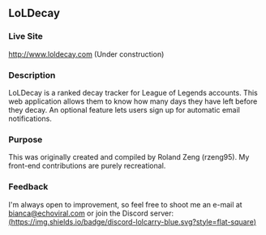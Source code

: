## LoLDecay

### Live Site
http://www.loldecay.com (Under construction)

### Description
LoLDecay is a ranked decay tracker for League of Legends accounts. This web application allows them to know how many days they have left before they decay. An optional feature lets users sign up for automatic email notifications.

### Purpose
This was originally created and compiled by Roland Zeng (rzeng95). My front-end contributions are purely recreational.

### Feedback
I'm always open to improvement, so feel free to shoot me an e-mail at bianca@echoviral.com or join the Discord server: [(https://img.shields.io/badge/discord-lolcarry-blue.svg?style=flat-square)](https://discord.gg/mKTTFdd)
